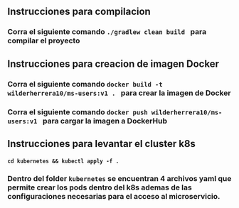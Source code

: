 ## Instrucciones para compilacion
####  <h3> Corra el siguiente comando ```./gradlew clean build ```  para compilar el proyecto<h3>
##   Instrucciones para creacion de imagen Docker
####  <h3> Corra el siguiente comando ```docker build -t wilderherrera10/ms-users:v1 . ```  para crear la imagen de Docker
####  <h3> Corra el siguiente comando ```docker push wilderherrera10/ms-users:v1 ```  para cargar la imagen a DockerHub
##   Instrucciones para levantar el cluster k8s
#### ```cd kubernetes && kubectl apply -f . ```
### Dentro del folder ```kubernetes``` se encuentran 4 archivos yaml que permite crear los pods dentro del k8s ademas de las configuraciones necesarias para el acceso al microservicio.